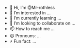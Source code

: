 - 👋 Hi, I’m @Mr-rothless
- 👀 I’m interested in ...
- 🌱 I’m currently learning ...
- 💞️ I’m looking to collaborate on ...
- 📫 How to reach me ...
- 😄 Pronouns: ...
- ⚡ Fun fact: ...

<!---
Mr-rothless/Mr-rothless is a ✨ special ✨ repository because its `README.md` (this file) appears on your GitHub profile.
You can click the Preview link to take a look at your changes.
--->
